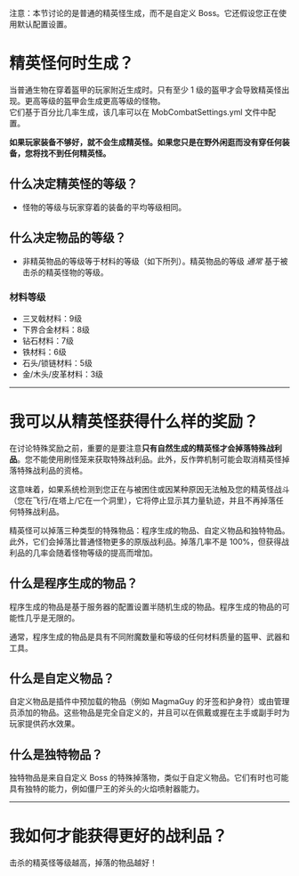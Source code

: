 注意：本节讨论的是普通的精英怪生成，而不是自定义 Boss。它还假设您正在使用默认配置设置。

# 精英怪何时生成？

当普通生物在穿着盔甲的玩家附近生成时。只有至少 1 级的盔甲才会导致精英怪出现。更高等级的盔甲会生成更高等级的怪物。
<br>它们基于百分比几率生成，该几率可以在 MobCombatSettings.yml 文件中配置。

**如果玩家装备不够好，就不会生成精英怪。如果您只是在野外闲逛而没有穿任何装备，您将找不到任何精英怪。**

## 什么决定精英怪的等级？

* 怪物的等级与玩家穿着的装备的平均等级相同。

## 什么决定物品的等级？

* 非精英物品的等级等于材料的等级（如下所列）。精英物品的等级 *通常* 基于被击杀的精英怪物的等级。

### 材料等级
* 三叉戟材料：9级
* 下界合金材料：8级
* 钻石材料：7级
* 铁材料：6级
* 石头/锁链材料：5级
* 金/木头/皮革材料：3级

***

# 我可以从精英怪获得什么样的奖励？
在讨论特殊奖励之前，重要的是要注意**只有自然生成的精英怪才会掉落特殊战利品**。您不能使用刷怪笼来获取特殊战利品。此外，反作弊机制可能会取消精英怪掉落特殊战利品的资格。

这意味着，如果系统检测到您正在与被困住或因某种原因无法触及您的精英怪战斗（您在飞行/在塔上/它在一个洞里），它将停止显示其力量轨迹，并且不再掉落任何特殊战利品。

精英怪可以掉落三种类型的特殊物品：程序生成的物品、自定义物品和独特物品。此外，它们会掉落比普通怪物更多的原版战利品。掉落几率不是 100%，但获得战利品的几率会随着怪物等级的提高而增加。

## 什么是程序生成的物品？
程序生成的物品是基于服务器的配置设置半随机生成的物品。程序生成的物品的可能性几乎是无限的。

通常，程序生成的物品是具有不同附魔数量和等级的任何材料质量的盔甲、武器和工具。

## 什么是自定义物品？
自定义物品是插件中预加载的物品（例如 MagmaGuy 的牙签和护身符）或由管理员添加的物品。这些物品是完全自定义的，并且可以在佩戴或握在主手或副手时为玩家提供药水效果。

## 什么是独特物品？
独特物品是来自自定义 Boss 的特殊掉落物，类似于自定义物品。它们有时也可能具有独特的能力，例如僵尸王的斧头的火焰喷射器能力。

***

# 我如何才能获得更好的战利品？
击杀的精英怪等级越高，掉落的物品越好！
